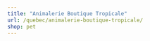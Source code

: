 ```yaml
---
title: "Animalerie Boutique Tropicale"
url: /quebec/animalerie-boutique-tropicale/
shop: pet
---
```

